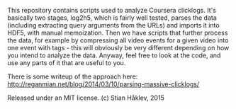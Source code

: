 This repository contains scripts used to analyze Coursera clicklogs. It's basically two stages, log2h5, which is fairly well tested, parses the data (including extracting query arguments from the URLs) and imports it into HDF5, with manual memoization. Then we have scripts that further process the data, for example by compressing all video events for a given video into one event with tags - this will obviously be very different depending on how you intend to analyze the data. Anyway, feel free to look at the code, and use any parts of it that are useful to you.

There is some writeup of the approach here: http://reganmian.net/blog/2014/03/10/parsing-massive-clicklogs/

Released under an MIT license. (c) Stian Håklev, 2015
